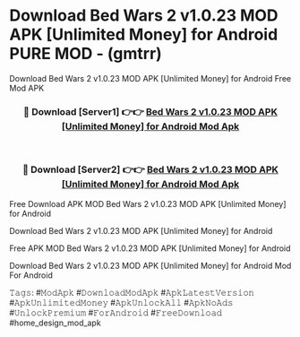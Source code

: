 # Download Bed Wars 2 v1.0.23 MOD APK [Unlimited Money] for Android PURE MOD - (gmtrr)
Download Bed Wars 2 v1.0.23 MOD APK [Unlimited Money] for Android Free Mod APK

<div align="center">
<h3>🔴 Download [Server1] 👉👉 <a href="https://apk-comot.site?title=Bed_Wars_2_v1.0.23_MOD_APK_[Unlimited_Money]_for_Android">Bed Wars 2 v1.0.23 MOD APK [Unlimited Money] for Android Mod Apk</a></h3><br>

<h3>🔴 Download [Server2] 👉👉 <a href="https://apk-comot.site?title=Bed_Wars_2_v1.0.23_MOD_APK_[Unlimited_Money]_for_Android">Bed Wars 2 v1.0.23 MOD APK [Unlimited Money] for Android Mod Apk</a></h3>
</div>


Free Download APK MOD Bed Wars 2 v1.0.23 MOD APK [Unlimited Money] for Android

Download Bed Wars 2 v1.0.23 MOD APK [Unlimited Money] for Android 

Free APK MOD Bed Wars 2 v1.0.23 MOD APK [Unlimited Money] for Android 

Download Bed Wars 2 v1.0.23 MOD APK [Unlimited Money] for Android Mod For Android

𝚃𝚊𝚐𝚜: #𝙼𝚘𝚍𝙰𝚙𝚔 #𝙳𝚘𝚠𝚗𝚕𝚘𝚊𝚍𝙼𝚘𝚍𝙰𝚙𝚔 #𝙰𝚙𝚔𝙻𝚊𝚝𝚎𝚜𝚝𝚅𝚎𝚛𝚜𝚒𝚘𝚗 #𝙰𝚙𝚔𝚄𝚗𝚕𝚒𝚖𝚒𝚝𝚎𝚍𝙼𝚘𝚗𝚎𝚢 #𝙰𝚙𝚔𝚄𝚗𝚕𝚘𝚌𝚔𝙰𝚕𝚕 #𝙰𝚙𝚔𝙽𝚘𝙰𝚍𝚜 #𝚄𝚗𝚕𝚘𝚌𝚔𝙿𝚛𝚎𝚖𝚒𝚞𝚖 #𝙵𝚘𝚛𝙰𝚗𝚍𝚛𝚘𝚒𝚍 #𝙵𝚛𝚎𝚎𝙳𝚘𝚠𝚗𝚕𝚘𝚊𝚍 #home_design_mod_apk